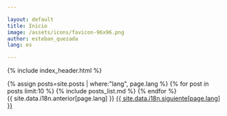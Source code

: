 ```yaml
---

layout: default
title: Inicio
image: /assets/icons/favicon-96x96.png
author: esteban_quezada
lang: es

---
```


{% include index_header.html %}
<div>
  {% assign posts=site.posts | where:"lang", page.lang %}
  {% for post in posts limit:10 %}
  {% include posts_list.md %}
  {% endfor %}
</div>
<div class="pagination">
    <span class="paginate-btn">{{ site.data.i18n.anterior[page.lang] }}</span>
    <span class="paginate-btn"><a href="/2">{{ site.data.i18n.siguiente[page.lang] }}</a></span>
</div>
